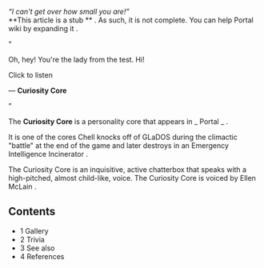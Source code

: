 _“I can't get over how small you are!”_  
**This article is a stub  ** . As such, it is not complete. You can help
Portal wiki by  expanding it  .  
  
  
“

Oh, hey! You're the lady from the test. Hi!  

Click to listen

— **Curiosity Core**

”  
  
The **Curiosity Core** is a  personality core  that appears in _ Portal  _ .

It is one of the cores  Chell  knocks off of  GLaDOS  during the climactic
"battle" at the end of the game and later destroys in an  Emergency
Intelligence Incinerator  .

The Curiosity Core is an inquisitive, active chatterbox that speaks with a
high-pitched, almost child-like, voice. The Curiosity Core is voiced by  Ellen
McLain  .

##  Contents

  * 1  Gallery 
  * 2  Trivia 
  * 3  See also 
  * 4  References 

